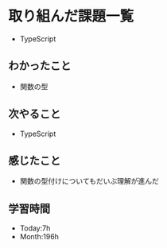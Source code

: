 # 取り組んだ課題一覧
- TypeScript
## わかったこと
- 関数の型
## 次やること
- TypeScript
## 感じたこと
- 関数の型付けについてもだいぶ理解が進んだ
## 学習時間
- Today:7h
- Month:196h
